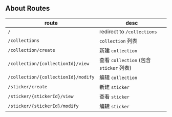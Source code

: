 ## About Routes

| route                               | desc                              | 
|-------------------------------------|-----------------------------------|
| `/`                                 | redirect to `/collections`        |
| `/collections`                      | `collection` 列表                   |
| `/collection/create`                | 新建 `collection`                   |
| `/collection/{collectionId}/view`   | 查看 `collection` (包含 `sticker` 列表) |
| `/collection/{collectionId}/modify` | 编辑 `collection`                   |
| `/sticker/create`                   | 新建 `sticker`                      |
| `/sticker/{stickerId}/view`         | 查看 `sticker`                      |
| `/sticker/{stickerId}/modify`       | 编辑 `sticker`                      |
